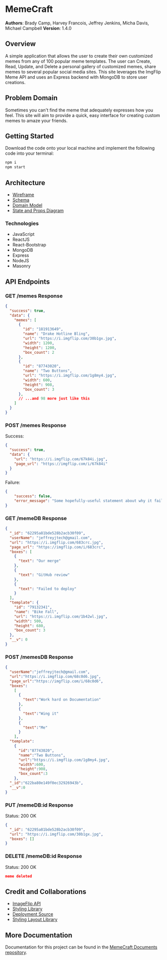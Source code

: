# MemeCraft

**Authors**: Brady Camp, Harvey Francois, Jeffrey Jenkins, Micha Davis, Michael Campbell
**Version**: 1.4.0

## Overview

A simple application that allows the user to create their own customized memes from any of 100 popular meme templates. The user can Create, Read, Update, and Delete a personal gallery of customized memes, share memes to several popular social media sites. This site leverages the ImgFlip Meme API and uses an Express backend with MongoDB to store user creations.

## Problem Domain

Sometimes you can't find the meme that adequately expresses how you feel. This site will aim to provide a quick, easy interface for creating custom memes to amaze your friends.

## Getting Started

Download the code onto your local machine and implement the following code into your terminal:

```bash
npm i
npm start
```

## Architecture

- [Wireframe](resources/meme-craft%20wireframe.jpg)
- [Schema](resources/meme-craft-schema.jpg)
- [Domain Model](resources/meme-craft%20domain%20model.jpg)
- [State and Props Diagram](resources/meme-craft-props-state-flow.jpg)

### Technologies

- JavaScript
- ReactJS
- React-Bootstrap
- MongoDB
- Express
- NodeJS
- Masonry

## API Endpoints

### GET /memes Response

```json
{
  "success": true,
  "data": {
    "memes": [
      {
        "id": "181913649",
        "name": "Drake Hotline Bling",
        "url": "https://i.imgflip.com/30b1gx.jpg",
        "width": 1200,
        "height": 1200,
        "box_count": 2
      },
      {
        "id": "87743020",
        "name": "Two Buttons",
        "url": "https://i.imgflip.com/1g8my4.jpg",
        "width": 600,
        "height": 908,
        "box_count": 3
      },
      // ...and 98 more just like this
    ]
  }
}
```

### POST /memes Response

Success:

```json
{
  "success": true,
  "data": {
    "url": "https://i.imgflip.com/67k84i.jpg",
    "page_url": "https://imgflip.com/i/67k84i"
  }
}
```

Failure:

```json
{
    "success": false,
    "error_message": "Some hopefully-useful statement about why it failed"
}
```

### GET /memeDB Response

```json
{
  "_id": "62295a81bde528b2acb30f09",
  "userName": "jeffreyjtech@gmail.com",
  "url": "https://i.imgflip.com/683crc.jpg",
  "page_url": "https://imgflip.com/i/683crc",
  "boxes": [
    {
      "text": "Our merge"
    },
    {
      "text": "GitHub review"
    },
    {
      "text": "Failed to deploy"
    }
  ],
  "template": {
    "id": "79132341",
    "name": "Bike Fall",
    "url": "https://i.imgflip.com/1b42wl.jpg",
    "width": 500,
    "height": 680,
    "box_count": 3
  },
  "__v": 0
}
```

### POST /memesDB Response

```json
{
  "userName":"jeffreyjtech@gmail.com",
  "url":"https://i.imgflip.com/68c0d6.jpg",
  "page_url":"https://imgflip.com/i/68c0d6",
  "boxes":
    [
      {
        "text":"Work hard on Documentation"
      },
      {
        "text":"Wing it"
      },
      {
        "text":"Me"
      }
    ],
  "template":
    {
      "id":"87743020",
      "name":"Two Buttons",
      "url":"https://i.imgflip.com/1g8my4.jpg",
      "width":600,
      "height":908,
      "box_count":3
    },
  "_id":"622ba80e149f0ec32926943b",
  "__v":0
}
```

### PUT /memeDB:id Response

Status: 200 OK

```json
{
  "_id": "62295a81bde528b2acb30f09",
  "url": "https://i.imgflip.com/30b1gx.jpg",
  "boxes": []
}
```

### DELETE /memeDB:id Response

Status: 200 OK

```json
meme deleted
```

## Credit and Collaborations

- [ImageFlip API](https://imgflip.com/api)
- [Styling Library](https://bootswatch.com/quartz/)
- [Deployment Source](https://react-bootstrap.netlify.app/)
- [Styling Layout Library](https://github.com/paulcollett/react-masonry-css#readme)

## More Documentation

Documentation for this project can be found in the [MemeCraft Documents repository](https://github.com/Deprecated-Dependencies/meme-craft-documents).